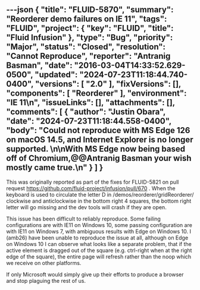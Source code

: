 ---json
{
  "title": "FLUID-5870",
  "summary": "Reorderer demo failures on IE 11",
  "tags": "FLUID",
  "project": {
    "key": "FLUID",
    "title": "Fluid Infusion"
  },
  "type": "Bug",
  "priority": "Major",
  "status": "Closed",
  "resolution": "Cannot Reproduce",
  "reporter": "Antranig Basman",
  "date": "2016-03-04T14:33:52.629-0500",
  "updated": "2024-07-23T11:18:44.740-0400",
  "versions": [
    "2.0"
  ],
  "fixVersions": [],
  "components": [
    "Reorderer"
  ],
  "environment": "IE 11\n",
  "issueLinks": [],
  "attachments": [],
  "comments": [
    {
      "author": "Justin Obara",
      "date": "2024-07-23T11:18:44.558-0400",
      "body": "Could not reproduce with MS Edge 126 on macOS 14.5, and Internet Explorer is no longer supported.&#x20;\n\nWith MS Edge now being based off of Chromium,@@Antranig Basman your wish mostly came true.\n"
    }
  ]
}
---
This was originally reported as part of the fixes for FLUID-5821 on pull request <https://github.com/fluid-project/infusion/pull/670> . When the keyboard is used to circulate the letter D in /demos/reorderer/gridReorderer/ clockwise and anticlockwise in the bottom right 4 squares, the bottom right letter will go missing and the dev tools will crash if they are open.

This issue has been difficult to reliably reproduce. Some failing configurations are with IE11 on Windows 10, some passing configuration are with IE11 on Windows 7, with ambiguous results with Edge on Windows 10. I (amb26) have been unable to reproduce the issue at all, although on Edge on Windows 10 I can observe what looks like a separate problem, that if the active element is dragged out of the square (e.g. ctrl-right when at the right edge of the square), the entire page will refresh rather than the noop which we receive on other platforms.

If only Microsoft would simply give up their efforts to produce a browser and stop plaguing the rest of us.&#x20;

        